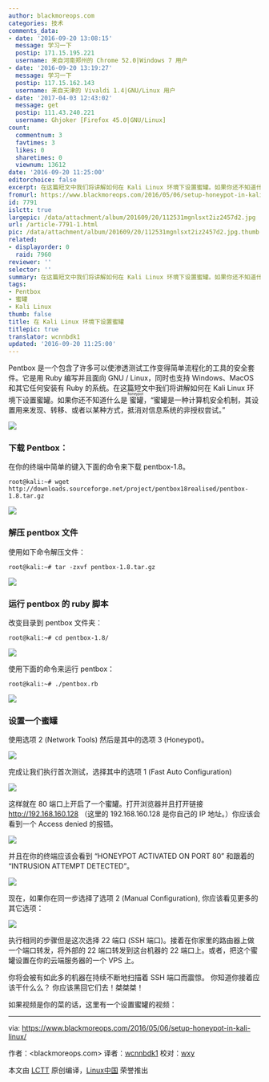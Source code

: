 ```yaml
---
author: blackmoreops.com
categories: 技术
comments_data:
- date: '2016-09-20 13:08:15'
  message: 学习一下
  postip: 171.15.195.221
  username: 来自河南郑州的 Chrome 52.0|Windows 7 用户
- date: '2016-09-20 13:19:27'
  message: 学习一下
  postip: 117.15.162.143
  username: 来自天津的 Vivaldi 1.4|GNU/Linux 用户
- date: '2017-04-03 12:43:02'
  message: get
  postip: 111.43.240.221
  username: Ghjoker [Firefox 45.0|GNU/Linux]
count:
  commentnum: 3
  favtimes: 3
  likes: 0
  sharetimes: 0
  viewnum: 13612
date: '2016-09-20 11:25:00'
editorchoice: false
excerpt: 在这篇短文中我们将讲解如何在 Kali Linux 环境下设置蜜罐。如果你还不知道什么是蜜罐（honeypot），“蜜罐是一种计算机安全机制，其设置用来发现、转移、或者以某种方式，抵消对信息系统的非授权尝试。&quot;
fromurl: https://www.blackmoreops.com/2016/05/06/setup-honeypot-in-kali-linux/
id: 7791
islctt: true
largepic: /data/attachment/album/201609/20/112531mgnlsxt2iz2457d2.jpg
url: /article-7791-1.html
pic: /data/attachment/album/201609/20/112531mgnlsxt2iz2457d2.jpg.thumb.jpg
related:
- displayorder: 0
  raid: 7960
reviewer: ''
selector: ''
summary: 在这篇短文中我们将讲解如何在 Kali Linux 环境下设置蜜罐。如果你还不知道什么是蜜罐（honeypot），“蜜罐是一种计算机安全机制，其设置用来发现、转移、或者以某种方式，抵消对信息系统的非授权尝试。&quot;
tags:
- Pentbox
- 蜜罐
- Kali Linux
thumb: false
title: 在 Kali Linux 环境下设置蜜罐
titlepic: true
translator: wcnnbdk1
updated: '2016-09-20 11:25:00'
---
```


Pentbox 是一个包含了许多可以使渗透测试工作变得简单流程化的工具的安全套件。它是用 Ruby 编写并且面向 GNU / Linux，同时也支持 Windows、MacOS 和其它任何安装有 Ruby 的系统。在这篇短文中我们将讲解如何在 Kali Linux 环境下设置蜜罐。如果你还不知道什么是<ruby> 蜜罐 <rp>  （ </rp> <rt>  honeypot </rt> <rp>  ） </rp></ruby>，“蜜罐是一种计算机安全机制，其设置用来发现、转移、或者以某种方式，抵消对信息系统的非授权尝试。”


![](/data/attachment/album/201609/20/112531mgnlsxt2iz2457d2.jpg)


### 下载 Pentbox：


在你的终端中简单的键入下面的命令来下载 pentbox-1.8。



```
root@kali:~# wget http://downloads.sourceforge.net/project/pentbox18realised/pentbox-1.8.tar.gz

```

![](/data/attachment/album/201609/20/112543dldhs4vaz43v5vwd.jpg)


### 解压 pentbox 文件


使用如下命令解压文件：



```
root@kali:~# tar -zxvf pentbox-1.8.tar.gz

```

![](/data/attachment/album/201609/20/112543e9kriozxxii3ox77.jpg)


### 运行 pentbox 的 ruby 脚本


改变目录到 pentbox 文件夹：



```
root@kali:~# cd pentbox-1.8/

```

![](/data/attachment/album/201609/20/112544ivlmuuzuuivsvcuh.jpg)


使用下面的命令来运行 pentbox：



```
root@kali:~# ./pentbox.rb

```

![](/data/attachment/album/201609/20/112544onoobna2b07yp0ba.jpg)


### 设置一个蜜罐


使用选项 2 (Network Tools) 然后是其中的选项 3 (Honeypot)。


![](/data/attachment/album/201609/20/112545gitojooi678ab3ad.jpg)


完成让我们执行首次测试，选择其中的选项 1 (Fast Auto Configuration)


![](/data/attachment/album/201609/20/112545aif0lzhcbozquoco.jpg)


这样就在 80 端口上开启了一个蜜罐。打开浏览器并且打开链接 <http://192.168.160.128> （这里的 192.168.160.128 是你自己的 IP 地址。）你应该会看到一个 Access denied 的报错。


![](/data/attachment/album/201609/20/112546n68j4j8ki9a02iik.jpg)


并且在你的终端应该会看到 “HONEYPOT ACTIVATED ON PORT 80” 和跟着的 “INTRUSION ATTEMPT DETECTED”。


![](/data/attachment/album/201609/20/112546aarctud3xzx3t0t3.jpg)


现在，如果你在同一步选择了选项 2 (Manual Configuration), 你应该看见更多的其它选项：


![](/data/attachment/album/201609/20/112547rvdqa35h1xdvo55f.jpg)


执行相同的步骤但是这次选择 22 端口 (SSH 端口)。接着在你家里的路由器上做一个端口转发，将外部的 22 端口转发到这台机器的 22 端口上。或者，把这个蜜罐设置在你的云端服务器的一个 VPS 上。


你将会被有如此多的机器在持续不断地扫描着 SSH 端口而震惊。 你知道你接着应该干什么么？ 你应该黑回它们去！桀桀桀！


如果视频是你的菜的话，这里有一个设置蜜罐的视频：









---


via: <https://www.blackmoreops.com/2016/05/06/setup-honeypot-in-kali-linux/>


作者：<blackmoreops.com> 译者：[wcnnbdk1](https://github.com/wcnnbdk1) 校对：[wxy](https://github.com/wxy)


本文由 [LCTT](https://github.com/LCTT/TranslateProject) 原创编译，[Linux中国](https://linux.cn/) 荣誉推出